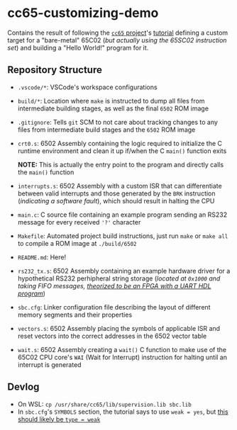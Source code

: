 # cc65-customizing-demo

Contains the result of following the [`cc65` project](https://cc65.github.io)'s [tutorial](https://cc65.github.io/doc/customizing.html) defining a custom target for a "bare-metal" 65C02 (*but actually using the 65SC02 instruction set*) and building a "Hello World!" program for it.

## Repository Structure

- `.vscode/*`: VSCode's workspace configurations
- `build/*`: Location where `make` is instructed to dump all files from intermediate building stages, as well as the final `6502` ROM image
- `.gitignore`: Tells `git` SCM to not care about tracking changes to any files from intermediate build stages and the `6502` ROM image
- `crt0.s`: 6502 Assembly containing the logic required to initialize the C runtime environment and clean it up if/when the C `main()` function exits

  **NOTE:** This is actually the entry point to the program and directly calls the `main()` function

- `interrupts.s`: 6502 Assembly with a custom ISR that can differentiate between valid interrupts and those generated by the `BRK` instruction (*indicating a software fault*), which should result in halting the CPU
- `main.c`: C source file containing an example program sending an RS232 message for every received `'?'` character
- `Makefile`: Automated project build instructions, just run `make` or `make all` to compile a ROM image at `./build/6502`
- `README.md`: Here!
- `rs232_tx.s`: 6502 Assembly containing an example hardware driver for a hypothetical RS232 perhipheral string storage (*located at `0x1000` and taking FIFO messages, [theorized to be an FPGA with a UART HDL program](https://cc65.github.io/doc/customizing.html#s8)*)
- `sbc.cfg`: Linker configuration file describing the layout of different memory segments and their properties
- `vectors.s`: 6502 Assembly placing the symbols of applicable ISR and reset vectors into the correct addresses in the 6502 vector table
- `wait.s`: 6502 Assembly creating a `wait()` C function to make use of the 65C02 CPU core's `WAI` (Wait for Interrupt) instruction for halting until an interrupt is generated

## Devlog

- On WSL: `cp /usr/share/cc65/lib/supervision.lib sbc.lib`
- In `sbc.cfg`'s `SYMBOLS` section, the tutorial says to use `weak = yes`, but [this should likely be `type = weak`](http://forum.6502.org/viewtopic.php?t=5254)